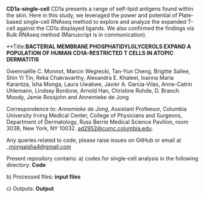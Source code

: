 **CD1a-single-cell**
CD1a presents a range of self-lipid antigens found within the skin. Here in this study, we leveraged the power and potential of Plate-based single-cell RNAseq method to explore and analyze the expanded T-cell against the CD1a displayed ligands. We also confirmed the findings via Bulk RNAseq method (Manuscript is in communication).

**Title:**BACTERIAL MEMBRANE PHOSPHATIDYLGLYCEROLS EXPAND A POPULATION OF HUMAN CD1A-RESTRICTED T CELLS IN ATOPIC DERMATITIS**

Gwennaëlle C. Monnot, Marcin Wegrecki, Tan-Yun Cheng, Brigitte Sallee, Shin Yi Tin, Reka Chakravarthy,  Alexandra E. Khaleel, Ioanna Maria Karantza, Isha Monga, Laura Uwakwe, Javier A. Garcia-Vilas, Anne-Catrin Uhlemann, Lindsey Bordone, Arnold Han, Christine Rohde, D. Branch Moody, Jamie Rossjohn and Annemieke de Jong

Correspondence to: *Annemieke de Jong*, Assistant Profeesor, Columbia University Irving Medical Center, College of Physicians and Surgeons, Department of Dermatology, Russ Berrie Medical Science Pavilion, room 303B, New York, NY 10032. <ad2952@cumc.columbia.edu>.


Any queries related to code, please raise issues on GitHub or email at _<mongaisha4@gmail.com>


Present repository contains:
a) codes for single-cell analysis in the following directory: **Code**

b) Processed files: **input files**

c) Outputs: **Output**
